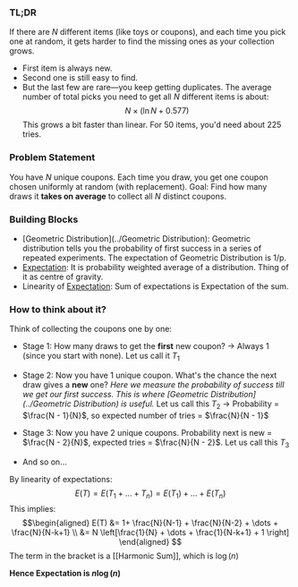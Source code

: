 ### TL;DR

If there are $N$ different items (like toys or coupons), and each time you pick one at random, it gets harder to find the missing ones as your collection grows.
* First item is always new.
* Second one is still easy to find.
* But the last few are rare—you keep getting duplicates.
The average number of total picks you need to get all $N$ different items is about:
$$
N \times (\ln N + 0.577)
$$
This grows a bit faster than linear. For 50 items, you'd need about 225 tries.

### Problem Statement

You have $N$ unique coupons. Each time you draw, you get one coupon chosen uniformly at random (with replacement).
Goal: Find how many draws it **takes on average** to collect all $N$ distinct coupons.

### Building Blocks

- [Geometric Distribution](../Geometric Distribution): Geometric distribution tells you the probability of first success in a series of repeated experiments. The expectation of Geometric Distribution is 1/p.
- [Expectation](../Expectation): It is probability weighted average of a distribution. Thing of it as centre of gravity.
- Linearity of [Expectation](../Expectation): Sum of expectations is Expectation of the sum.

### How to think about it?

Think of collecting the coupons one by one:

* Stage 1: How many draws to get the **first** new coupon?
  → Always 1 (since you start with none). Let us call it $T_1$

* Stage 2: Now you have 1 unique coupon. What's the chance the next draw gives a **new** one? *Here we measure the probability of success till we get our first success. This is where [Geometric Distribution](../Geometric Distribution) is useful.* Let us call this $T_2$
  → Probability = $\frac{N - 1}{N}$, so expected number of tries = $\frac{N}{N - 1}$

* Stage 3: Now you have 2 unique coupons. Probability next is new = $\frac{N - 2}{N}$, expected tries = $\frac{N}{N - 2}$. Let us call this $T_3$

* And so on...

 By linearity of expectations: $$ E(T) = E(T_1 + \dots + T_n) = E(T_1) + \dots + E(T_n)$$
This implies:
$$\begin{aligned}
E(T) &= 1+ \frac{N}{N-1} + \frac{N}{N-2} + \dots + \frac{N}{N-k+1} \\
&= N \left[\frac{1}{N} + \dots + \frac{1}{N-k+1} + 1 \right]
\end{aligned}
$$
The term in the bracket is a [[Harmonic Sum]], which is $\log(n)$ 

**Hence Expectation is $n \log(n)$**
